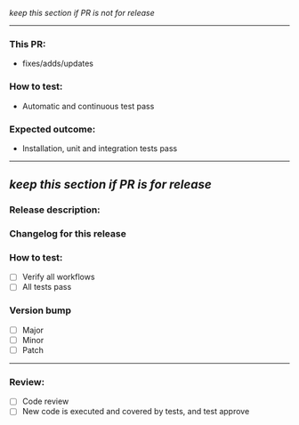 _keep this section if PR is not for release_

---
### This PR:

- fixes/adds/updates

### How to test:

- Automatic and continuous test pass

### Expected outcome:
- Installation, unit and integration tests pass
---

_keep this section if PR is for release_
---
### Release description:


### Changelog for this release


### How to test:

- [ ] Verify all workflows
- [ ] All tests pass

### Version bump

- [ ] Major
- [ ] Minor
- [ ] Patch
---

### Review:
- [ ] Code review
- [ ] New code is executed and covered by tests, and test approve
